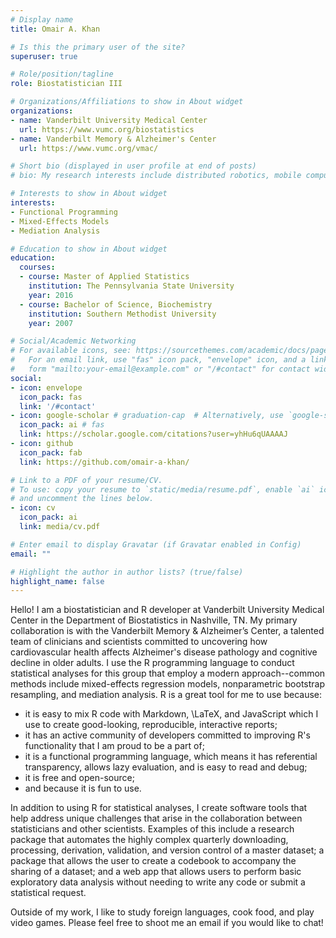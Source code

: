```yaml
---
# Display name
title: Omair A. Khan

# Is this the primary user of the site?
superuser: true

# Role/position/tagline
role: Biostatistician III

# Organizations/Affiliations to show in About widget
organizations:
- name: Vanderbilt University Medical Center
  url: https://www.vumc.org/biostatistics
- name: Vanderbilt Memory & Alzheimer's Center
  url: https://www.vumc.org/vmac/

# Short bio (displayed in user profile at end of posts)
# bio: My research interests include distributed robotics, mobile computing and programmable matter.

# Interests to show in About widget
interests:
- Functional Programming
- Mixed-Effects Models
- Mediation Analysis

# Education to show in About widget
education:
  courses:
  - course: Master of Applied Statistics
    institution: The Pennsylvania State University
    year: 2016
  - course: Bachelor of Science, Biochemistry
    institution: Southern Methodist University
    year: 2007

# Social/Academic Networking
# For available icons, see: https://sourcethemes.com/academic/docs/page-builder/#icons
#   For an email link, use "fas" icon pack, "envelope" icon, and a link in the
#   form "mailto:your-email@example.com" or "/#contact" for contact widget.
social:
- icon: envelope
  icon_pack: fas
  link: '/#contact'
- icon: google-scholar # graduation-cap  # Alternatively, use `google-scholar` icon from `ai` icon pack
  icon_pack: ai # fas
  link: https://scholar.google.com/citations?user=yhHu6qUAAAAJ
- icon: github
  icon_pack: fab
  link: https://github.com/omair-a-khan/

# Link to a PDF of your resume/CV.
# To use: copy your resume to `static/media/resume.pdf`, enable `ai` icons in `params.toml`, 
# and uncomment the lines below.
- icon: cv
  icon_pack: ai
  link: media/cv.pdf

# Enter email to display Gravatar (if Gravatar enabled in Config)
email: ""

# Highlight the author in author lists? (true/false)
highlight_name: false
---
```


Hello! I am a biostatistician and R developer at Vanderbilt University Medical Center in the Department of Biostatistics in Nashville, TN. My primary collaboration is with the Vanderbilt Memory & Alzheimer’s Center, a talented team of clinicians and scientists committed to uncovering how cardiovascular health affects Alzheimer's disease pathology and cognitive decline in older adults. I use the R programming language to conduct statistical analyses for this group that employ a modern approach--common methods include mixed-effects regression models, nonparametric bootstrap resampling, and mediation analysis. R is a great tool for me to use because:
 - it is easy to mix R code with Markdown, \LaTeX, and JavaScript which I use to create good-looking, reproducible, interactive reports;
 - it has an active community of developers committed to improving R's functionality that I am proud to be a part of;
 - it is a functional programming language, which means it has referential transparency, allows lazy evaluation, and is easy to read and debug;
 - it is free and open-source;
 - and because it is fun to use.
 
In addition to using R for statistical analyses, I create software tools that help address unique challenges that arise in the collaboration between statisticians and other scientists. Examples of this include a research package that automates the highly complex quarterly downloading, processing, derivation, validation, and version control of a master dataset; a package that allows the user to create a codebook to accompany the sharing of a dataset; and a web app that allows users to perform basic exploratory data analysis without needing to write any code or submit a statistical request.

Outside of my work, I like to study foreign languages, cook food, and play video games. Please feel free to shoot me an email if you would like to chat!
